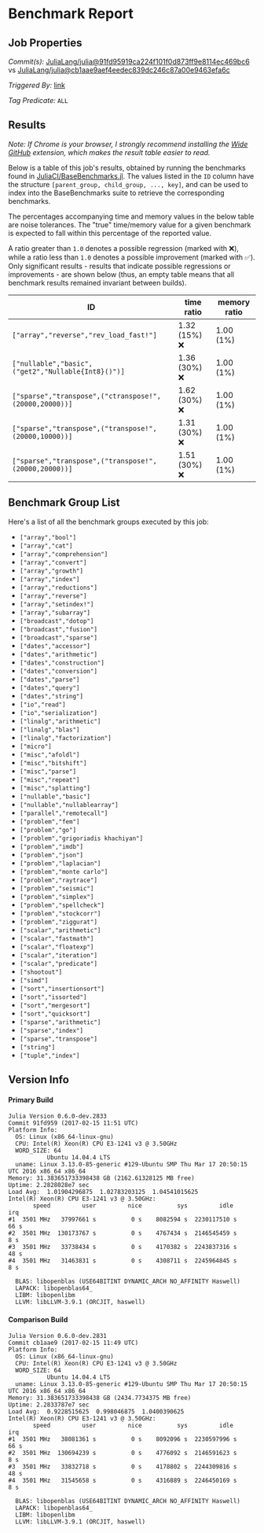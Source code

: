 # Benchmark Report

## Job Properties

*Commit(s):* [JuliaLang/julia@91fd95919ca224f101f0d873ff9e8114ec469bc6](https://github.com/JuliaLang/julia/commit/91fd95919ca224f101f0d873ff9e8114ec469bc6) vs [JuliaLang/julia@cb1aae9aef4eedec839dc246c87a00e9463efa6c](https://github.com/JuliaLang/julia/commit/cb1aae9aef4eedec839dc246c87a00e9463efa6c)

*Triggered By:* [link](https://github.com/JuliaLang/julia/pull/20616#issuecomment-280050499)

*Tag Predicate:* `ALL`

## Results

*Note: If Chrome is your browser, I strongly recommend installing the [Wide GitHub](https://chrome.google.com/webstore/detail/wide-github/kaalofacklcidaampbokdplbklpeldpj?hl=en)
extension, which makes the result table easier to read.*

Below is a table of this job's results, obtained by running the benchmarks found in
[JuliaCI/BaseBenchmarks.jl](https://github.com/JuliaCI/BaseBenchmarks.jl). The values
listed in the `ID` column have the structure `[parent_group, child_group, ..., key]`,
and can be used to index into the BaseBenchmarks suite to retrieve the corresponding
benchmarks.

The percentages accompanying time and memory values in the below table are noise tolerances. The "true"
time/memory value for a given benchmark is expected to fall within this percentage of the reported value.

A ratio greater than `1.0` denotes a possible regression (marked with :x:), while a ratio less
than `1.0` denotes a possible improvement (marked with :white_check_mark:). Only significant results - results
that indicate possible regressions or improvements - are shown below (thus, an empty table means that all
benchmark results remained invariant between builds).

| ID | time ratio | memory ratio |
|----|------------|--------------|
| `["array","reverse","rev_load_fast!"]` | 1.32 (15%) :x: | 1.00 (1%)  |
| `["nullable","basic",("get2","Nullable{Int8}()")]` | 1.36 (30%) :x: | 1.00 (1%)  |
| `["sparse","transpose",("ctranspose!",(20000,20000))]` | 1.62 (30%) :x: | 1.00 (1%)  |
| `["sparse","transpose",("transpose!",(20000,10000))]` | 1.31 (30%) :x: | 1.00 (1%)  |
| `["sparse","transpose",("transpose!",(20000,20000))]` | 1.51 (30%) :x: | 1.00 (1%)  |

## Benchmark Group List

Here's a list of all the benchmark groups executed by this job:

- `["array","bool"]`
- `["array","cat"]`
- `["array","comprehension"]`
- `["array","convert"]`
- `["array","growth"]`
- `["array","index"]`
- `["array","reductions"]`
- `["array","reverse"]`
- `["array","setindex!"]`
- `["array","subarray"]`
- `["broadcast","dotop"]`
- `["broadcast","fusion"]`
- `["broadcast","sparse"]`
- `["dates","accessor"]`
- `["dates","arithmetic"]`
- `["dates","construction"]`
- `["dates","conversion"]`
- `["dates","parse"]`
- `["dates","query"]`
- `["dates","string"]`
- `["io","read"]`
- `["io","serialization"]`
- `["linalg","arithmetic"]`
- `["linalg","blas"]`
- `["linalg","factorization"]`
- `["micro"]`
- `["misc","afoldl"]`
- `["misc","bitshift"]`
- `["misc","parse"]`
- `["misc","repeat"]`
- `["misc","splatting"]`
- `["nullable","basic"]`
- `["nullable","nullablearray"]`
- `["parallel","remotecall"]`
- `["problem","fem"]`
- `["problem","go"]`
- `["problem","grigoriadis khachiyan"]`
- `["problem","imdb"]`
- `["problem","json"]`
- `["problem","laplacian"]`
- `["problem","monte carlo"]`
- `["problem","raytrace"]`
- `["problem","seismic"]`
- `["problem","simplex"]`
- `["problem","spellcheck"]`
- `["problem","stockcorr"]`
- `["problem","ziggurat"]`
- `["scalar","arithmetic"]`
- `["scalar","fastmath"]`
- `["scalar","floatexp"]`
- `["scalar","iteration"]`
- `["scalar","predicate"]`
- `["shootout"]`
- `["simd"]`
- `["sort","insertionsort"]`
- `["sort","issorted"]`
- `["sort","mergesort"]`
- `["sort","quicksort"]`
- `["sparse","arithmetic"]`
- `["sparse","index"]`
- `["sparse","transpose"]`
- `["string"]`
- `["tuple","index"]`

## Version Info

#### Primary Build

```
Julia Version 0.6.0-dev.2833
Commit 91fd959 (2017-02-15 11:51 UTC)
Platform Info:
  OS: Linux (x86_64-linux-gnu)
  CPU: Intel(R) Xeon(R) CPU E3-1241 v3 @ 3.50GHz
  WORD_SIZE: 64
           Ubuntu 14.04.4 LTS
  uname: Linux 3.13.0-85-generic #129-Ubuntu SMP Thu Mar 17 20:50:15 UTC 2016 x86_64 x86_64
Memory: 31.383651733398438 GB (2162.61328125 MB free)
Uptime: 2.2828028e7 sec
Load Avg:  1.01904296875  1.02783203125  1.04541015625
Intel(R) Xeon(R) CPU E3-1241 v3 @ 3.50GHz: 
       speed         user         nice          sys         idle          irq
#1  3501 MHz   37997661 s          0 s    8082594 s  2230117510 s         66 s
#2  3501 MHz  130173767 s          0 s    4767434 s  2146545459 s          8 s
#3  3501 MHz   33738434 s          0 s    4170382 s  2243837316 s         48 s
#4  3501 MHz   31463831 s          0 s    4308711 s  2245964845 s          8 s

  BLAS: libopenblas (USE64BITINT DYNAMIC_ARCH NO_AFFINITY Haswell)
  LAPACK: libopenblas64_
  LIBM: libopenlibm
  LLVM: libLLVM-3.9.1 (ORCJIT, haswell)

```

#### Comparison Build

```
Julia Version 0.6.0-dev.2831
Commit cb1aae9 (2017-02-15 11:49 UTC)
Platform Info:
  OS: Linux (x86_64-linux-gnu)
  CPU: Intel(R) Xeon(R) CPU E3-1241 v3 @ 3.50GHz
  WORD_SIZE: 64
           Ubuntu 14.04.4 LTS
  uname: Linux 3.13.0-85-generic #129-Ubuntu SMP Thu Mar 17 20:50:15 UTC 2016 x86_64 x86_64
Memory: 31.383651733398438 GB (2434.7734375 MB free)
Uptime: 2.2833787e7 sec
Load Avg:  0.9228515625  0.998046875  1.0400390625
Intel(R) Xeon(R) CPU E3-1241 v3 @ 3.50GHz: 
       speed         user         nice          sys         idle          irq
#1  3501 MHz   38081361 s          0 s    8092096 s  2230597996 s         66 s
#2  3501 MHz  130694239 s          0 s    4776092 s  2146591623 s          8 s
#3  3501 MHz   33832718 s          0 s    4178802 s  2244309816 s         48 s
#4  3501 MHz   31545658 s          0 s    4316889 s  2246450169 s          8 s

  BLAS: libopenblas (USE64BITINT DYNAMIC_ARCH NO_AFFINITY Haswell)
  LAPACK: libopenblas64_
  LIBM: libopenlibm
  LLVM: libLLVM-3.9.1 (ORCJIT, haswell)

```
